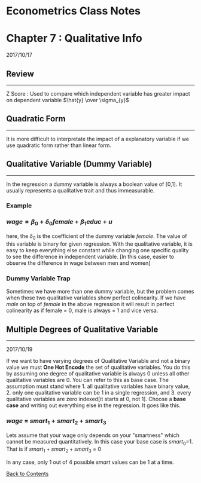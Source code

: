 # Econometrics Class Notes

# Chapter 7 : Qualitative Info

2017/10/17

## Review

---

Z Score : Used to compare which independent variable has greater impact on dependent variable $\hat{y} \over \sigma_{y}$

## Quadratic Form

---

It is more difficult to interpretate the impact of a explanatory variable if we use quadratic form rather than linear form.

## Qualitative Variable (Dummy Variable)

---

In the regression a dummy variable is always a boolean value of [0,1]. It usually represents a qualitative trait and thus immeasurable.

### Example

### $wage = \beta_{0} + \delta_{0}female + \beta_{1}educ + u$

here, the $\delta_{0}$ is the coefficient of the dummy variable $female$. The value of this variable is binary for given regression. With the qualitative variable, it is easy to keep everything else constant while changing one specific quality to see the difference in independent variable. [In this case, easier to observe the difference in wage between men and women]

### Dummy Variable Trap

Sometimes we have more than one dummy variable, but the problem comes when those two qualitative variables show perfect colinearity. If we have $male$ on top of $female$ in the above regression it will result in perfect colinearity as if female = 0, male is always = 1 and vice versa.



## Multiple Degrees of Qualitative Variable

---

2017/10/19



If we want to have varying degrees of Qualitative Variable and not a binary value we must **One Hot Encode** the set of qualitative variables. You do this by assuming one degree of qualitative variable is always 0 unless all other qualitative variables are 0. You can refer to this as base case. The assumption must stand where 1. all qualitative variables have binary value, 2. only one qualitative variable can be 1 in a single regression, and 3. every qualitative variables are zero indexed[it starts at 0, not 1]. Choose a **base case** and writing out everything else in the regression. It goes like this.

### $wage$ = $smart_{1} + smart_{2} + smart_{3}$

Lets assume that your wage only depends on your "smartness" which cannot be measured quantitatively. In this case your base case is $smart_{0}$=$1$. That is if $smart_{1} + smart_{2} + smart_{3}$ = $0$

In any case, only 1 out of 4 possible $smart$ values can be 1 at a time.



[Back to Contents](../SUMMARYhtml.html)